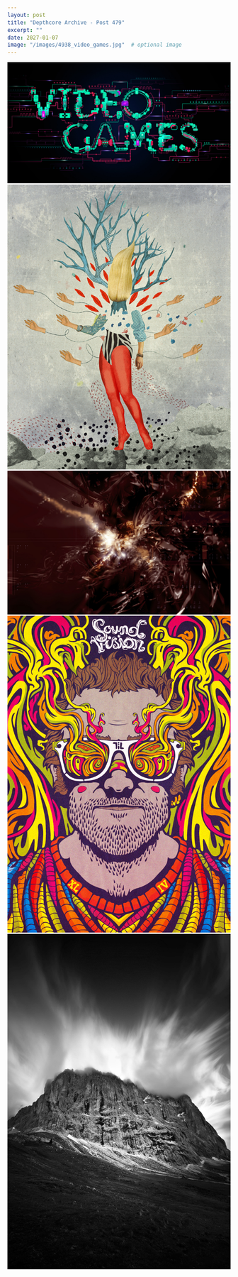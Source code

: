 ```yaml
---
layout: post
title: "Depthcore Archive - Post 479"
excerpt: ""
date: 2027-01-07
image: "/images/4938_video_games.jpg"  # optional image
---
```


<img src="/images/4938_video_games.jpg">
<img src="/images/4939_echo_tree.jpg" alt="4939_echo_tree.jpg"/>
<img src="/images/494.jpg" alt="494.jpg"/>
<img src="/images/4940_sound_vision.jpg" alt="4940_sound_vision.jpg"/>
<img src="/images/4941_remains_of_the_past_iii.jpg" alt="4941_remains_of_the_past_iii.jpg"/>
